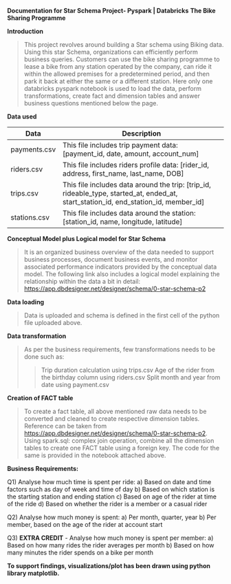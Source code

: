**Documentation for Star Schema Project- Pyspark | Databricks**
**The Bike Sharing Programme**

**Introduction**
>This project revolves around building a Star schema using Biking data. Using this star Schema, organizations can efficiently perform business queries. Customers can use the bike sharing programme to lease a bike from any station operated by the company, can ride it within the allowed premises for a predetermined period, and then park it back at either the same or a different station. Here only one databricks pyspark notebook is used to load the data, perform transformations, create fact and dimension tables and answer business questions mentioned below the page.  

**Data used**

| Data | Description |
| --- | --- |
| payments.csv | This file includes trip payment data: [payment_id, date, amount, account_num] |
| riders.csv | This file includes riders profile data: [rider_id, address, first_name, last_name, DOB]  |
| trips.csv | This file includes data around the trip: [trip_id, rideable_type, started_at, ended_at, start_station_id, end_station_id, member_id] |
| stations.csv | This file includes data around the station: [station_id, name, longitude, latitude] |


**Conceptual Model plus Logical model for Star Schema**
>It is an organized business overview of the data needed to support business processes, document business events, and monitor associated performance indicators provided by the conceptual data model. The following link also includes a logical model explaining the relationship within the data a bit in detail:
https://app.dbdesigner.net/designer/schema/0-star-schema-p2


**Data loading**
>Data is uploaded and schema is defined in the first cell of the python file uploaded above. 

**Data transformation**
>As per the business requirements, few transformations needs to be done such as:
>>Trip duration calculation using trips.csv
>>Age of the rider from the birthday column using riders.csv
>>Split month and year from date  using payment.csv

**Creation of FACT table**
>To create a fact table, all above mentioned raw data needs to be converted and cleaned to create respective dimension tables. Reference can be taken from https://app.dbdesigner.net/designer/schema/0-star-schema-p2. Using spark.sql: complex join operation, combine all the dimension tables to create one FACT table using a foreign key. The code for the same is provided in the notebook attached above. 


**Business Requirements:**

Q1) Analyse how much time is spent per ride:
a) Based on date and time factors such as day of week and time of day
b) Based on which station is the starting station and ending station
c) Based on age of the rider at time of the ride
d) Based on whether the rider is a member or a casual rider

Q2) Analyse how much money is spent:
a) Per month, quarter, year
b) Per member, based on the age of the rider at account start


Q3) **EXTRA CREDIT** - Analyse how much money is spent per member:
a) Based on how many rides the rider averages per month
b) Based on how many minutes the rider spends on a bike per month

**To support findings, visualizations/plot has been drawn using python library matplotlib.**
